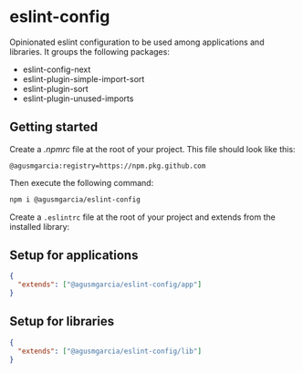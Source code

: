 # eslint-config

Opinionated eslint configuration to be used among applications and libraries. It groups the following packages:

- eslint-config-next
- eslint-plugin-simple-import-sort
- eslint-plugin-sort
- eslint-plugin-unused-imports

## Getting started

Create a _.npmrc_ file at the root of your project. This file should look like this:

```.npmrc
@agusmgarcia:registry=https://npm.pkg.github.com
```

Then execute the following command:

```bash
npm i @agusmgarcia/eslint-config
```

Create a `.eslintrc` file at the root of your project and extends from the installed library:

## Setup for applications

```json
{
  "extends": ["@agusmgarcia/eslint-config/app"]
}
```

## Setup for libraries

```json
{
  "extends": ["@agusmgarcia/eslint-config/lib"]
}
```
